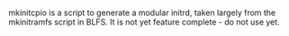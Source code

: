 mkinitcpio is a script to generate a modular initrd, taken largely from the
mkinitramfs script in BLFS.  It is not yet feature complete - do not use yet.
